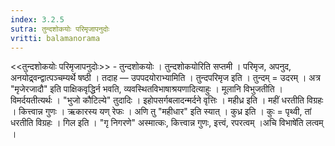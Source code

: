 ```yaml
---
index: 3.2.5
sutra: तुन्दशोकयोः परिमृजापनुदोः
vritti: balamanorama
---
```


<<तुन्दशोकयोः परिमृजापनुदोः>> - तुन्दशोकयोः । तुन्दशोकयोरिति सप्तमी । परिमृज, अपनुद, अनयोद्र्वन्द्वात्पञ्चम्यर्थे षष्ठी । तदाह —  उपपदयोराभ्यामिति । तुन्दपरिमृज इति । तुन्दम् = उदरम् । अत्र "मृजेरजादौ" इति पाक्षिकवृद्धिर्न भवति, व्यवस्थितविभाषाश्रयणादित्याहुः । मूलानि विभुजतीति । विमर्दयतीत्यर्थः । "भुजो कौटिल्ये" तुदादिः । इहोपसर्गबलादन्मर्दने वृत्तिः । महीध्र इति । महीं धरतीति विग्रहः । कित्त्वान्न गुणः । ऋकारस्य यण् रेफः । अणि तु "महीधार" इति स्यात् । कुध्र इति । कुः = पृथ्वी, तां धरतीति विग्रहः । गिल इति । "गृ निगरणे" अस्मात्कः, कित्त्वान्न गुणः, इत्त्वं, रपरत्वम् ।अचि विभाषे॑ति लत्वम् । 